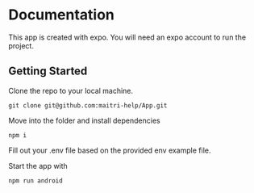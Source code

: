 # Documentation

This app is created with expo. You will need an expo account to run the project.

## Getting Started

Clone the repo to your local machine.

```
git clone git@github.com:maitri-help/App.git
```

Move into the folder and install dependencies

```
npm i
```

Fill out your .env file based on the provided env example file.

Start the app with

```
npm run android
```
